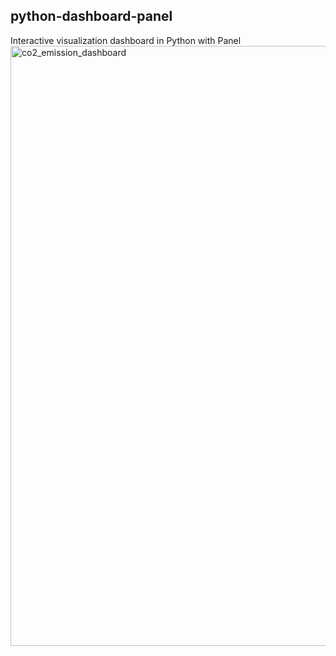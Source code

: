 ## python-dashboard-panel<br/>
Interactive visualization dashboard in Python with Panel<br />
<img width="960" alt="co2_emission_dashboard" src="https://github.com/shruthii11/co2_emission_dashboard/assets/119060889/de33be20-9830-4330-818f-493f95fa89b3">
